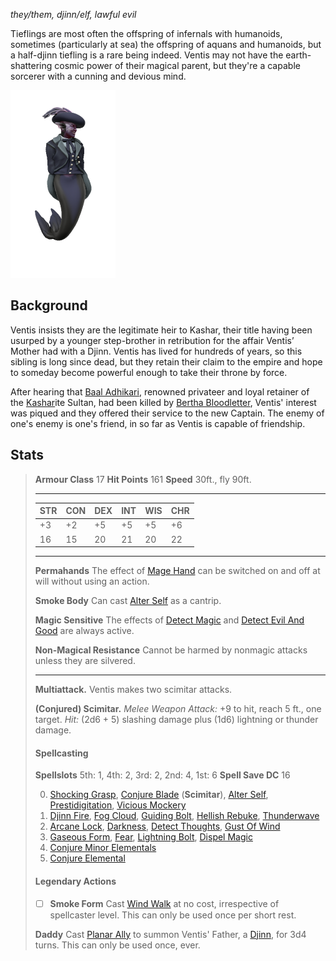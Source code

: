*they/them, djinn/elf, lawful evil*

Tieflings are most often the offspring of infernals with humanoids, sometimes (particularly at sea) the offspring of aquans and humanoids, but a half-djinn tiefling is a rare being indeed. Ventis may not have the earth-shattering cosmic power of their magical parent, but they're a capable sorcerer with a cunning and devious mind.

![Ventis](../../_assets/people/pirates/Ventis.png)

## Background

Ventis insists they are the legitimate heir to Kashar, their title having been usurped by a younger step-brother in retribution for the affair Ventis’ Mother had with a Djinn. Ventis has lived for hundreds of years, so this sibling is long since dead, but they retain their claim to the empire and hope to someday become powerful enough to take their throne by force.

After hearing that [Baal Adhikari](https://cobalt-sea.fandom.com/wiki/Baal_Adhikari "Baal Adhikari"), renowned privateer and loyal retainer of the [Kashar](https://cobalt-sea.fandom.com/wiki/Kashar "Kashar")ite Sultan, had been killed by [Bertha Bloodletter](https://cobalt-sea.fandom.com/wiki/Bertha_Bloodletter "Bertha Bloodletter"), Ventis' interest was piqued and they offered their service to the new Captain. The enemy of one's enemy is one's friend, in so far as Ventis is capable of friendship.

## Stats

> **Armour Class** 17
> **Hit Points** 161
> **Speed** 30ft., fly 90ft.
>
> ---
>
> | STR  | CON  | DEX  | INT  | WIS  | CHR  |
> | ---- | ---- | ---- | ---- | ---- | ---- |
> | +3   | +2   | +5   | +5   | +5   | +6   |
> | 16   | 15   | 20   | 21   | 20   | 22   |
>
> ---
>
> **Permahands** The effect of [Mage Hand](https://www.dndbeyond.com/spells/mage-hand) can be switched on and off at will without using an action.
>
> **Smoke Body** Can cast [Alter Self](https://www.dndbeyond.com/spells/alter-self) as a cantrip.
>
> **Magic Sensitive** The effects of [Detect Magic](https://www.dndbeyond.com/spells/detect-magic) and [Detect Evil And Good](https://www.dndbeyond.com/spells/detect-evil-and-good) are always active.
>
> **Non-Magical Resistance** Cannot be harmed by nonmagic attacks unless they are silvered.
>
> ---
>
> **Multiattack.** Ventis makes two scimitar attacks.
>
> **(Conjured) Scimitar.** *Melee Weapon Attack:* +9 to hit, reach 5 ft., one target. *Hit:* (2d6 + 5) slashing damage plus (1d6) lightning or thunder damage.
>
> #### Spellcasting
>
> **Spellslots** 5th: 1, 4th: 2, 3rd: 2, 2nd: 4, 1st: 6
> **Spell Save DC** 16
>
> 0. [Shocking Grasp](https://www.dndbeyond.com/spells/shocking-grasp), [Conjure Blade](https://www.dndbeyond.com/spells/1088788-conjure-blade) (**Scimitar**), [Alter Self](https://www.dndbeyond.com/spells/alter-self), [Prestidigitation](https://www.dndbeyond.com/spells/prestidigitation), [Vicious Mockery](https://www.dndbeyond.com/spells/vicious-mockery)
> 0. [Djinn Fire](https://www.dndbeyond.com/spells/faerie-fire), [Fog Cloud](https://www.dndbeyond.com/spells/fog-cloud), [Guiding Bolt](https://www.dndbeyond.com/spells/guiding-bolt), [Hellish Rebuke](https://www.dndbeyond.com/spells/hellish-rebuke), [Thunderwave](https://www.dndbeyond.com/spells/thunderwave)
> 0. [Arcane Lock](https://www.dndbeyond.com/spells/arcane-lock), [Darkness](https://www.dndbeyond.com/spells/darkness), [Detect Thoughts](https://www.dndbeyond.com/spells/detect-thoughts), [Gust Of Wind](https://www.dndbeyond.com/spells/gust-of-wind)
> 0. [Gaseous Form](https://www.dndbeyond.com/spells/gaseous-form), [Fear](https://www.dndbeyond.com/spells/fear), [Lightning Bolt](https://www.dndbeyond.com/spells/lightning-bolt), [Dispel Magic](https://www.dndbeyond.com/spells/dispel-magic)
> 0. [Conjure Minor Elementals](https://www.dndbeyond.com/spells/conjure-minor-elementals)
> 0. [Conjure Elemental](https://www.dndbeyond.com/spells/conjure-elemental)
>
> #### Legendary Actions
>
> - [ ] **Smoke Form** Cast [Wind Walk](https://www.dndbeyond.com/spells/wind-walk) at no cost, irrespective of spellcaster level. This can only be used once per short rest.
>
> **Daddy** Cast [Planar Ally](https://www.dndbeyond.com/spells/planar-ally) to summon Ventis' Father, a [Djinn](https://www.dndbeyond.com/monsters/16842-djinni), for 3d4 turns. This can only be used once, ever.